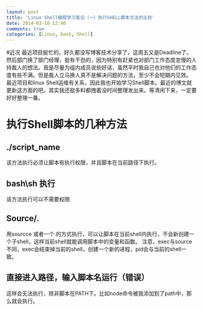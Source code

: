 ```yaml
---
layout: post
title: 'Linux Shell编程学习笔记（一）执行SHELL脚本方法的比较'
date: 2014-03-10 12:40
comments: true
categories: [Linux, bash, Shell]
---
```

#近况
最近项目挺忙的，好久都没写博客技术分享了，这周五又是Deadline了。然后部门换了部门经理，挺有干劲的，因为特别有赶紧也对部门工作态度怠慢的人持裁人的想法。我是尽量为组内成员说些好话，虽然平时我自己也对他们的工作态度有些不满。但是裁人立马换人真不是解决问题的方法，至少不会短期内见效。
最近项目和linux Shell运维有关系，因此我也开始学习Shell脚本。最近的博文就更新这方面的吧。其实我还挺多料都拽着没时间整理发出来。等清闲下来，一定要好好整理一番。

# 执行Shell脚本的几种方法
## ./script_name
该方法执行必须让脚本有执行权限，并且脚本在当前路径下执行。
## bash\sh 执行
该方法执行可以不需要权限
## Source/.
用sourcce 或者一个.的方式执行，可以让脚本在当前shell内执行，不会新创建一个子shell，这样当前shell就能调用脚本中的变量和函数。
注意，exec与source不同，exec会结束掉当前的shell，创建一个新的进程，pid会与当前的shell一致。
## 直接进入路径，输入脚本名运行（错误）
这样会无法执行，除非脚本在PATH下。比如node命令被我添加到了path中，那么就会执行。
